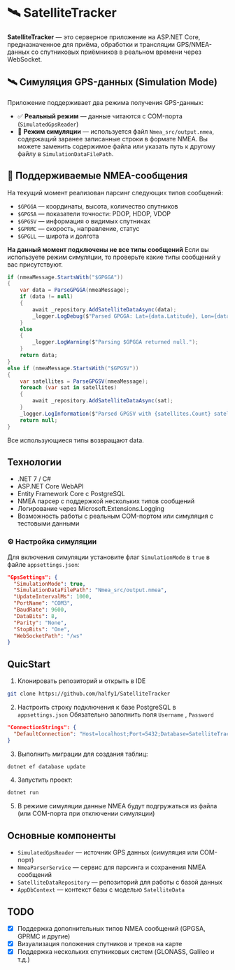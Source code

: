 # 🛰️ SatelliteTracker

**SatelliteTracker** — это серверное приложение на ASP.NET Core, предназначенное для приёма, обработки и трансляции GPS/NMEA-данных со спутниковых приёмников в реальном времени через WebSocket.
## 🛰️ Симуляция GPS-данных (Simulation Mode)

Приложение поддерживает два режима получения GPS-данных:
- ✅ **Реальный режим** — данные читаются с COM-порта (`SimulatedGpsReader`)
- 🧪 **Режим симуляции** —  используется файл `Nmea_src/output.nmea`, содержащий заранее записанные строки в формате NMEA.  Вы можете заменить содержимое файла или указать путь к другому файлу в `SimulationDataFilePath`.

## 📡 Поддерживаемые NMEA-сообщения

На текущий момент реализован парсинг следующих типов сообщений:

- `$GPGGA` — координаты, высота, количество спутников
- `$GPGSA` — показатели точности: PDOP, HDOP, VDOP
- `$GPGSV` — информация о видимых спутниках
- `$GPRMC` — скорость, направление, статус
- `$GPGLL` — широта и долгота

**На данный момент подключены не все типы сообщений**
Если вы используете режим симуляции, то проверьте какие типы сообщений у вас присутствуют. 
```c#
if (nmeaMessage.StartsWith("$GPGGA"))
{
	var data = ParseGPGGA(nmeaMessage);
	if (data != null)
	{
		await _repository.AddSatelliteDataAsync(data);
		_logger.LogDebug($"Parsed GPGGA: Lat={data.Latitude}, Lon={data.Longitude}");
	}
	else
	{
		_logger.LogWarning($"Parsing $GPGGA returned null.");
	}
	return data;
}
else if (nmeaMessage.StartsWith("$GPGSV"))
{
	var satellites = ParseGPGSV(nmeaMessage);
	foreach (var sat in satellites)
	{
		await _repository.AddSatelliteDataAsync(sat);
	}
	_logger.LogInformation($"Parsed GPGSV with {satellites.Count} satellites");
	return null;
}
```

Все использующиеся типы возвращают data.
## Технологии

- .NET 7 / C#
- ASP.NET Core WebAPI
- Entity Framework Core с PostgreSQL
- NMEA парсер с поддержкой нескольких типов сообщений
- Логирование через Microsoft.Extensions.Logging
- Возможность работы с реальным COM-портом или симуляция с тестовыми данными

### ⚙️ Настройка симуляции

Для включения симуляции установите флаг `SimulationMode` в `true` в файле `appsettings.json`:

```json
"GpsSettings": {
  "SimulationMode": true,
  "SimulationDataFilePath": "Nmea_src/output.nmea",
  "UpdateIntervalMs": 1000,
  "PortName": "COM3",
  "BaudRate": 9600,
  "DataBits": 8,
  "Parity": "None",
  "StopBits": "One",
  "WebSocketPath": "/ws"
}
```

## QuicStart

1. Клонировать репозиторий и открыть в IDE
```bash
git clone https://github.com/halfy1/SatelliteTracker
```
2. Настроить строку подключения к базе PostgreSQL в `appsettings.json`
	Обязательно заполнить поля `Username` , `Password`
```json
"ConnectionStrings": {
  "DefaultConnection": "Host=localhost;Port=5432;Database=SatelliteTracker;Username=___;Password=___"
}
```
3. Выполнить миграции для создания таблиц:
```bash
dotnet ef database update
```
4. Запустить проект:
```bash
dotnet run
```
5. В режиме симуляции данные NMEA будут подгружаться из файла (или COM-порта при отключении симуляции)

## Основные компоненты

- `SimulatedGpsReader` — источник GPS данных (симуляция или COM-порт)
- `NmeaParserService` — сервис для парсинга и сохранения NMEA сообщений
- `SatelliteDataRepository` — репозиторий для работы с базой данных
- `AppDbContext` — контекст базы с моделью `SatelliteData`

## TODO

 - [x] Поддержка дополнительных типов NMEA сообщений (GPGSA, GPRMC и другие)
 - [x] Визуализация положения спутников и треков на карте 
 - [x] Поддержка нескольких спутниковых систем (GLONASS, Galileo и т.д.)